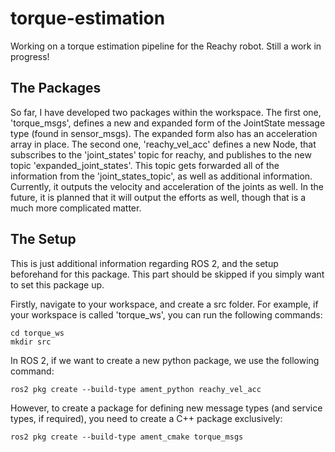 # torque-estimation
Working on a torque estimation pipeline for the Reachy robot. Still a work in progress!


## The Packages
So far, I have developed two packages within the workspace. The first one, 'torque_msgs', defines a new and expanded form of the JointState message type (found in sensor_msgs). The expanded form also has an acceleration array in place. The second one, 'reachy_vel_acc' defines a new Node, that subscribes to the 'joint_states' topic for reachy, and publishes to the new topic 'expanded_joint_states'. This topic gets forwarded all of the information from the 'joint_states_topic', as well as additional information. Currently, it outputs the velocity and acceleration of the joints as well. In the future, it is planned that it will output the efforts as well, though that is a much more complicated matter.

## The Setup
This is just additional information regarding ROS 2, and the setup beforehand for this package. This part should be skipped if you simply want to set this package up.

Firstly, navigate to your workspace, and create a src folder. For example, if your workspace is called 'torque_ws', you can run the following commands:

```
cd torque_ws
mkdir src
``` 
In ROS 2, if we want to create a new python package, we use the following command:

```
ros2 pkg create --build-type ament_python reachy_vel_acc
```

However, to create a package for defining new message types (and service types, if required), you need to create a C++ package exclusively:

```
ros2 pkg create --build-type ament_cmake torque_msgs
```
